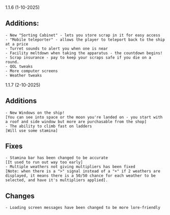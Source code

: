   1.1.6 (1-10-2025)
## Additions:
    - New "Sorting Cabinet" - lets you store scrap in it for easy access
    - "Mobile teleporter" - allows the player to teleport back to the ship at a price
    - Turret sounds to alert you when one is near
    - Facility meltdown when taking the apparatus - the countdown begins!
    - Scrap insurance - pay to keep your scraps safe if you die on a round.
    - QOL tweaks
    - More computer screens
    - Weather tweaks

  1.1.7 (2-10-2025)
## Additions
    - New Windows on the ship!
    [You can see into space or the moon you're landed on - you start with a roof and side window but more are purchasable from the shop]
    - The ability to climb fast on ladders
    [Will use some stamina]

## Fixes
    - Stamina bar has been changed to be accurate
    [It used to run out way too early]
    - Multiple weathers not giving multipliers has been fixed
    [Note: when there is a ">" signal instead of a "+" if 2 weathers are displayed, it means there is a 50/50 chance for each weather to be selected, and have it's multipliers applied].

## Changes
    - Loading screen messages have been changed to be more lore-friendly
